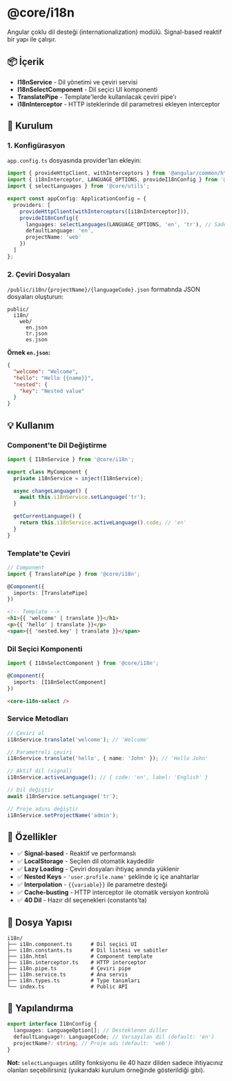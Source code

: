 # @core/i18n

Angular çoklu dil desteği (internationalization) modülü. Signal-based reaktif bir yapı ile çalışır.

## 📦 İçerik

- **I18nService** - Dil yönetimi ve çeviri servisi
- **I18nSelectComponent** - Dil seçici UI komponenti
- **TranslatePipe** - Template'lerde kullanılacak çeviri pipe'ı
- **i18nInterceptor** - HTTP isteklerinde dil parametresi ekleyen interceptor

## 🚀 Kurulum

### 1. Konfigürasyon

`app.config.ts` dosyasında provider'ları ekleyin:

```typescript
import { provideHttpClient, withInterceptors } from '@angular/common/http';
import { i18nInterceptor, LANGUAGE_OPTIONS, provideI18nConfig } from '@core/i18n';
import { selectLanguages } from '@core/utils';

export const appConfig: ApplicationConfig = {
  providers: [
    provideHttpClient(withInterceptors([i18nInterceptor])),
    provideI18nConfig({
      languages: selectLanguages(LANGUAGE_OPTIONS, 'en', 'tr'), // Sadece istediğiniz dilleri seçin
      defaultLanguage: 'en',
      projectName: 'web'
    })
  ]
};
```

### 2. Çeviri Dosyaları

`/public/i18n/{projectName}/{languageCode}.json` formatında JSON dosyaları oluşturun:

```
public/
  i18n/
    web/
      en.json
      tr.json
      es.json
```

**Örnek `en.json`:**

```json
{
  "welcome": "Welcome",
  "hello": "Hello {{name}}",
  "nested": {
    "key": "Nested value"
  }
}
```

## 💡 Kullanım

### Component'te Dil Değiştirme

```typescript
import { I18nService } from '@core/i18n';

export class MyComponent {
  private i18nService = inject(I18nService);

  async changeLanguage() {
    await this.i18nService.setLanguage('tr');
  }

  getCurrentLanguage() {
    return this.i18nService.activeLanguage().code; // 'en'
  }
}
```

### Template'te Çeviri

```typescript
// Component
import { TranslatePipe } from '@core/i18n';

@Component({
  imports: [TranslatePipe]
})
```

```html
<!-- Template -->
<h1>{{ 'welcome' | translate }}</h1>
<p>{{ 'hello' | translate }}</p>
<span>{{ 'nested.key' | translate }}</span>
```

### Dil Seçici Komponenti

```typescript
import { I18nSelectComponent } from '@core/i18n';

@Component({
  imports: [I18nSelectComponent]
})
```

```html
<core-i18n-select />
```

### Service Metodları

```typescript
// Çeviri al
i18nService.translate('welcome'); // 'Welcome'

// Parametreli çeviri
i18nService.translate('hello', { name: 'John' }); // 'Hello John'

// Aktif dil (signal)
i18nService.activeLanguage(); // { code: 'en', label: 'English' }

// Dil değiştir
await i18nService.setLanguage('tr');

// Proje adını değiştir
i18nService.setProjectName('admin');
```

## 🎯 Özellikler

- ✅ **Signal-based** - Reaktif ve performanslı
- ✅ **LocalStorage** - Seçilen dil otomatik kaydedilir
- ✅ **Lazy Loading** - Çeviri dosyaları ihtiyaç anında yüklenir
- ✅ **Nested Keys** - `'user.profile.name'` şeklinde iç içe anahtarlar
- ✅ **Interpolation** - `{{variable}}` ile parametre desteği
- ✅ **Cache-busting** - HTTP interceptor ile otomatik versiyon kontrolü
- ✅ **40 Dil** - Hazır dil seçenekleri (constants'ta)

## 📁 Dosya Yapısı

```
i18n/
├── i18n.component.ts      # Dil seçici UI
├── i18n.constants.ts      # Dil listesi ve sabitler
├── i18n.html              # Component template
├── i18n.interceptor.ts    # HTTP interceptor
├── i18n.pipe.ts           # Çeviri pipe
├── i18n.service.ts        # Ana servis
├── i18n.types.ts          # Type tanımları
└── index.ts               # Public API
```

## 🔧 Yapılandırma

```typescript
export interface I18nConfig {
  languages: LanguageOption[]; // Desteklenen diller
  defaultLanguage?: LanguageCode; // Varsayılan dil (default: 'en')
  projectName?: string; // Proje adı (default: 'web')
}
```

**Not:** `selectLanguages` utility fonksiyonu ile 40 hazır dilden sadece ihtiyacınız olanları seçebilirsiniz (yukarıdaki kurulum örneğinde gösterildiği gibi).

